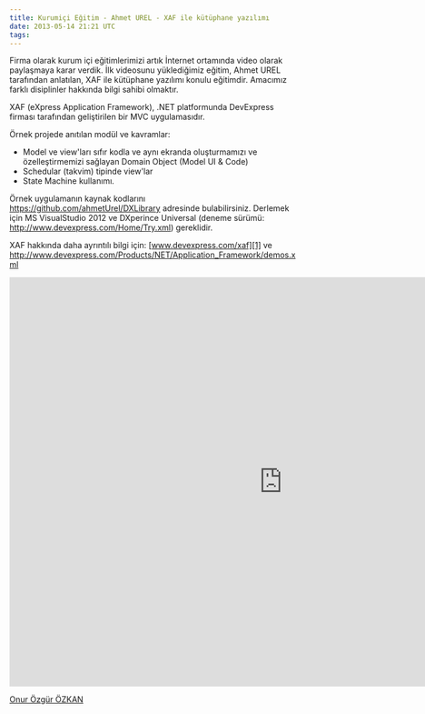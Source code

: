 ```yaml
---
title: Kurumiçi Eğitim - Ahmet UREL - XAF ile kütüphane yazılımı
date: 2013-05-14 21:21 UTC
tags:
---
```


Firma olarak kurum içi eğitimlerimizi artık İnternet ortamında video olarak paylaşmaya karar verdik. İlk videosunu yüklediğimiz eğitim, Ahmet UREL tarafından anlatılan, XAF ile kütüphane yazılımı konulu eğitimdir. Amacımız farklı disiplinler hakkında bilgi sahibi olmaktır.

XAF (eXpress Application Framework), .NET platformunda DevExpress firması tarafından geliştirilen bir MVC uygulamasıdır.

Örnek projede anıtılan modül ve kavramlar:

*   Model ve view'ları sıfır kodla ve aynı ekranda oluşturmamızı ve özelleştirmemizi sağlayan Domain Object (Model UI & Code)
*   Schedular (takvim) tipinde view'lar
*   State Machine kullanımı.

Örnek uygulamanın kaynak kodlarını <https://github.com/ahmetUrel/DXLibrary> adresinde bulabilirsiniz. Derlemek için MS VisualStudio 2012 ve DXperince Universal (deneme sürümü: <http://www.devexpress.com/Home/Try.xml>) gereklidir.

XAF hakkında daha ayrıntılı bilgi için: [www.devexpress.com/xaf][1] ve <http://www.devexpress.com/Products/NET/Application_Framework/demos.xml>

<iframe width="960" height="720" src="http://www.youtube.com/embed/S4cRAPjgQjg" frameborder="0" allowfullscreen></iframe>

 [1]: http://www.devexpress.com/xaf

[Onur Özgür ÖZKAN](http://twitter.com/onurozgurozkan)
